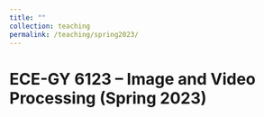 ```yaml
---
title: ""
collection: teaching
permalink: /teaching/spring2023/
---
```


<h1>ECE-GY 6123 – Image and Video Processing (Spring 2023)</h1>
